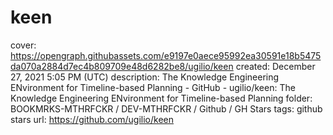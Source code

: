 # keen

cover: https://opengraph.githubassets.com/e9197e0aece95992ea30591e18b5475da070a2884d7ec4b809709e48d6282be8/ugilio/keen
created: December 27, 2021 5:05 PM (UTC)
description: The Knowledge Engineering ENvironment for Timeline-based Planning - GitHub - ugilio/keen: The Knowledge Engineering ENvironment for Timeline-based Planning
folder: BOOKMRKS-MTHRFCKR / DEV-MTHRFCKR / Github / GH Stars
tags: github stars
url: https://github.com/ugilio/keen